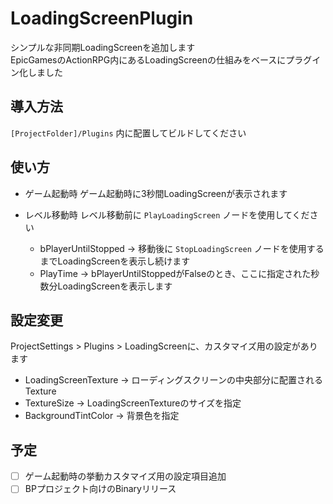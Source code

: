 # LoadingScreenPlugin

シンプルな非同期LoadingScreenを追加します  
EpicGamesのActionRPG内にあるLoadingScreenの仕組みをベースにプラグイン化しました

## 導入方法
`[ProjectFolder]/Plugins` 内に配置してビルドしてください



## 使い方

- ゲーム起動時
  ゲーム起動時に3秒間LoadingScreenが表示されます
  
- レベル移動時
  レベル移動前に `PlayLoadingScreen` ノードを使用してください
  - bPlayerUntilStopped
    -> 移動後に `StopLoadingScreen` ノードを使用するまでLoadingScreenを表示し続けます
  - PlayTime
    -> bPlayerUntilStoppedがFalseのとき、ここに指定された秒数分LoadingScreenを表示します


## 設定変更
ProjectSettings > Plugins > LoadingScreenに、カスタマイズ用の設定があります

- LoadingScreenTexture
  -> ローディングスクリーンの中央部分に配置されるTexture
- TextureSize
  -> LoadingScreenTextureのサイズを指定
- BackgroundTintColor
  -> 背景色を指定
  

## 予定
- [ ] ゲーム起動時の挙動カスタマイズ用の設定項目追加
- [ ] BPプロジェクト向けのBinaryリリース
